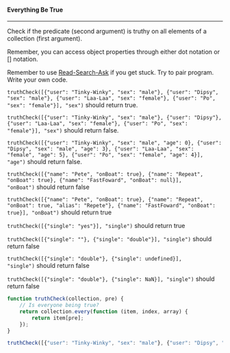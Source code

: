 #### Everything Be True

------

Check if the predicate (second argument) is truthy on all elements of a collection (first argument).

Remember, you can access object properties through either dot notation or [] notation.

Remember to use [Read-Search-Ask](https://github.com/FreeCodeCamp/freecodecamp/wiki/FreeCodeCamp-Get-Help) if you get stuck. Try to pair program. Write your own code.

`truthCheck([{"user": "Tinky-Winky", "sex": "male"}, {"user": "Dipsy", "sex": "male"}, {"user": "Laa-Laa", "sex": "female"}, {"user": "Po", "sex": "female"}], "sex")` should return true.

`truthCheck([{"user": "Tinky-Winky", "sex": "male"}, {"user": "Dipsy"}, {"user": "Laa-Laa", "sex": "female"}, {"user": "Po", "sex": "female"}], "sex")` should return false.

`truthCheck([{"user": "Tinky-Winky", "sex": "male", "age": 0}, {"user": "Dipsy", "sex": "male", "age": 3}, {"user": "Laa-Laa", "sex": "female", "age": 5}, {"user": "Po", "sex": "female", "age": 4}], "age")` should return false.

`truthCheck([{"name": "Pete", "onBoat": true}, {"name": "Repeat", "onBoat": true}, {"name": "FastFoward", "onBoat": null}], "onBoat")` should return false

`truthCheck([{"name": "Pete", "onBoat": true}, {"name": "Repeat", "onBoat": true, "alias": "Repete"}, {"name": "FastFoward", "onBoat": true}], "onBoat")` should return true

`truthCheck([{"single": "yes"}], "single")` should return true

`truthCheck([{"single": ""}, {"single": "double"}], "single")` should return false

`truthCheck([{"single": "double"}, {"single": undefined}], "single")` should return false

`truthCheck([{"single": "double"}, {"single": NaN}], "single")` should return false

```js
function truthCheck(collection, pre) {
    // Is everyone being true?
    return collection.every(function (item, index, array) {
        return item[pre];
    });
}

truthCheck([{"user": "Tinky-Winky", "sex": "male"}, {"user": "Dipsy", "sex": "male"}, {"user": "Laa-Laa", "sex": "female"}, {"user": "Po", "sex": "female"}], "sex");
```
